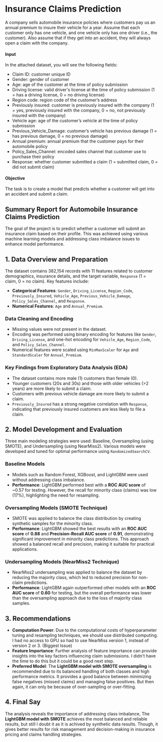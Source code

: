 # Insurance Claims Prediction

A company sells automobile insurance policies where customers pay us an annual premium to insure their vehicle for a year. Assume that each customer only has one vehicle, and one vehicle only has one driver (i.e., the customer). Also assume that if they get into an accident, they will always open a claim with the company.

#### Input
In the attached dataset, you will see the following fields:
-	Claim ID: customer unique ID
-	Gender: gender of customer
-	Age: age of the customer at the time of policy submission
-	Driving license: valid driver's license at the time of policy submission (1 = has a driving license, 0 = no driving license)
-	Region code: region code of the customer’s address
-	Previously insured: customer is previously insured with the company (1 = yes, previously insured with the company, 0 = no, not previously insured with the company)
-	Vehicle age: age of the customer’s vehicle at the time of policy submission
-	Previous_Vehicle_Damage: customer’s vehicle has previous damage (1 = has previous damage, 0 = no previous damage)
-	Annual premium: annual premium that the customer pays for their automobile policy
-	Policy_Sales_Channel: encoded sales channel that customer use to purchase their policy
-	Response: whether customer submitted a claim (1 = submitted claim, 0 = did not submit claim)

#### Objective
The task is to create a model that predicts whether a customer will get into an accident and submit a claim.

## Summary Report for Automobile Insurance Claims Prediction
The goal of the project is to predict whether a customer will submit an insurance claim based on their profile. This was achieved using various machine learning models and addressing class imbalance issues to enhance model performance.

## 1. Data Overview and Preparation
The dataset contains 382,154 records with 11 features related to customer demographics, insurance details, and the target variable, `Response` (1 = claim, 0 = no claim). Key features include:
- **Categorical Features**: `Gender`, `Driving_License`, `Region_Code`, `Previously_Insured`, `Vehicle_Age`, `Previous_Vehicle_Damage`, `Policy_Sales_Channel`, and `Response`.
- **Numerical Features**: `Age` and `Annual_Premium`.

### Data Cleaning and Encoding
- Missing values were not present in the dataset.
- Encoding was performed using binary encoding for features like `Gender`, `Driving_License`, and one-hot encoding for `Vehicle_Age`, `Region_Code`, and `Policy_Sales_Channel`.
- Numerical features were scaled using `MinMaxScaler` for `Age` and `StandardScaler` for `Annual_Premium`.

### Key Findings from Exploratory Data Analysis (EDA)
- The dataset contains more male (1) customers than female (0).
- Younger customers (20s and 30s) and those with older vehicles (>2 years) are more likely to submit a claim.
- Customers with previous vehicle damage are more likely to submit a claim.
- `Previously_Insured` has a strong negative correlation with `Response`, indicating that previously insured customers are less likely to file a claim.

## 2. Model Development and Evaluation
Three main modeling strategies were used: Baseline, Oversampling (using SMOTE), and Undersampling (using NearMiss2). Various models were developed and tuned for optimal performance using `RandomizedSearchCV`.

### Baseline Models
- Models such as Random Forest, XGBoost, and LightGBM were used without addressing class imbalance.
- **Performance**: LightGBM performed best with a **ROC AUC score** of ~0.57 for testing. However, the recall for minority class (claims) was low (17%), highlighting the need for resampling.

### Oversampling Models (SMOTE Technique)
- SMOTE was applied to balance the class distribution by creating synthetic samples for the minority class.
- **Performance**: LightGBM showed the best results with an **ROC AUC score** of **0.88** and **Precision-Recall AUC score** of **0.91**, demonstrating significant improvement in minority class predictions. This approach showed a balanced recall and precision, making it suitable for practical applications.

### Undersampling Models (NearMiss2 Technique)
- NearMiss2 undersampling was applied to balance the dataset by reducing the majority class, which led to reduced precision for non-claim predictions.
- **Performance**: LightGBM again outperformed other models with an **ROC AUC score** of **0.60** for testing, but the overall performance was lower than the oversampling approach due to the loss of majority class samples.

## 3. Recommendations
- **Computation Power**: Due to the computational costs of hyperparameter tuning and resampling techniques, we should use distributed computing. I had no access to GPU so had to use NearMiss version 1, instead of version 2 or 3. (Biggest Issue)
- **Feature Importance**: Further analysis of feature importance can provide insights into the key factors influencing claim submissions. I didn't have the time to do this but it could be a good next step.
- **Preferred Model**: The **LightGBM model with SMOTE oversampling** is recommended due to its balanced handling of both classes and high performance metrics. It provides a good balance between minimizing false negatives (missed claims) and managing false positives. But then again, it can only be because of over-sampling or over-fitting.

## 4. Final Say
The analysis reveals the importance of addressing class imbalance, The **LightGBM model with SMOTE** achieves the most balanced and reliable results, but still I doubt it as it is achived by synthetic data results. Though, it gives better results for risk management and decision-making in insurance pricing and claims handling strategies.
